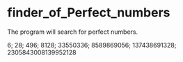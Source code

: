 # finder_of_Perfect_numbers
The program will search for perfect numbers.

6;
28;
496;
8128;
33550336;
8589869056;
137438691328;
2305843008139952128
